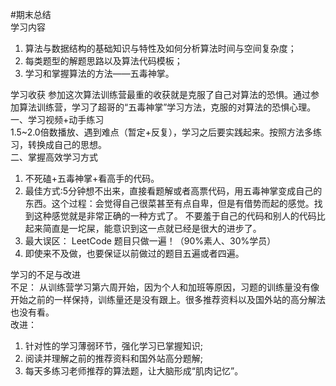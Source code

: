 #期末总结  
学习内容  
1. 算法与数据结构的基础知识与特性及如何分析算法时间与空间复杂度；  
2. 每类题型的解题思路以及算法代码模板；  
3. 学习和掌握算法的方法——五毒神掌。  

学习收获
  参加这次算法训练营最重的收获就是克服了自己对算法的恐惧。通过参加算法训练营，学习了超哥的“五毒神掌”学习方法，克服的对算法的恐惧心理。  
一、学习视频+动手练习  
 1.5~2.0倍数播放、遇到难点（暂定+反复），学习之后要实践起来。按照方法多练习，转换成自己的思想。  
二、掌握高效学习方式  
1. 不死磕+五毒神掌+看高手的代码。  
2. 最佳方式:5分钟想不出来，直接看题解或者高票代码，用五毒神掌变成自己的东西。这个过程：会觉得自己很菜甚至有点自卑，但是有借势而起的感觉。找到这种感觉就是非常正确的一种方式了。 不要羞于自己的代码和别人的代码比起来简直是一坨屎，能意识到这一点就已经是很大的进步了。    
3. 最大误区： LeetCode 题目只做一遍！（90%素人、30%学员）  
5. 即使来不及做，也要保证以前做过的题目五遍或者四遍。  

学习的不足与改进  
不足： 从训练营学习第六周开始，因为个人和加班等原因，习题的训练量没有像开始之前的一样保持，训练量还是没有跟上。很多推荐资料以及国外站的高分解法也没有看。   
改进：  
1. 针对性的学习薄弱环节，强化学习已掌握知识;  
2. 阅读并理解之前的推荐资料和国外站高分题解;  
3. 每天多练习老师推荐的算法题，让大脑形成“肌肉记忆”。  


